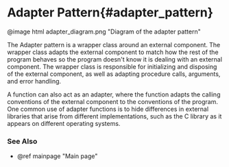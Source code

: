 # Adapter Pattern{#adapter_pattern}

@image html adapter_diagram.png "Diagram of the adapter pattern"

The Adapter pattern is a wrapper class around an external component.
The wrapper class adapts the external component to match how the rest of
the program behaves so the program doesn't know it is dealing with an
external component.  The wrapper class is responsible for initializing
and disposing of the external component, as well as adapting procedure
calls, arguments, and error handling.

A function can also act as an adapter, where the function adapts the
calling conventions of the external component to the conventions of the
program.  One common use of adapter functions is to hide differences in
external libraries that arise from different implementations, such as
the C library as it appears on different operating systems.

### See Also
- @ref mainpage "Main page"
